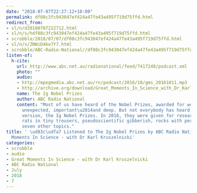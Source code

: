 ```yaml
---
date: "2018-07-07T22:27:12+10:00"
permalink: df08c3fc943047ef424a47fe43a495f719d75ffd.html
redirect_from:
- sl/n/d20180707222712.html
- sl/n/s/hdf08c3fc943047ef424a47fe43a495f719d75ffd.html
- scrobble/2018/07/07/df08c3fc943047ef424a47fe43a495f719d75ffd.html
- sl/n/s/ZNWiD4ko7Y7.html
- scrobble/ABC-Radio-National//df08c3fc943047ef424a47fe43a495f719d75ffd.html
listen-of:
  h-cite:
    url: http://www.abc.net.au/radionational/feed/7417248/podcast.xml
    photo: ""
    audio:
    - http://mpegmedia.abc.net.au/rn/podcast/2016/10/gms_20161011.mp3
    - http://archive.org/download/Great_Moments_In_Science_with_Dr_Karl_Kruszelnicki-Podcast-by-ABC_Radio_National/The_Ig_Nobel_Prizes.mp3
    name: The Ig Nobel Prizes
    author: ABC Radio National
    content: "Most of us have heard of the Nobel Prizes, awarded for work that is
      unexpected, important\u2014and deep. But not everybody has heard of the comedy
      version, the Ig Nobel Prizes. In 2016, they were given for research involving
      rats in tiny trousers, pseudoscientific gibberish, rocks with personalities\u2014and
      seven other topics."
title: ' \ud83c\udfa7 Listened to The Ig Nobel Prizes by ABC Radio National From Great
  Moments In Science - with Dr Karl Kruszelnicki'
categories:
- scrobble
- audio
- Great Moments In Science - with Dr Karl Kruszelnicki
- ABC Radio National
- July
- 2018
- 7
---
```

